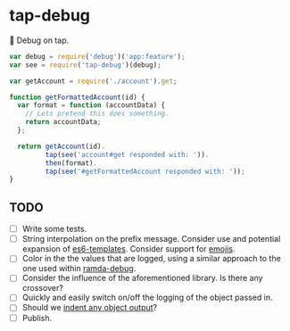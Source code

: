 # tap-debug
:beer: Debug on tap.

```javascript
var debug = require('debug')('app:feature');
var see = require('tap-debug')(debug);

var getAccount = require('./account').get;

function getFormattedAccount(id) {
  var format = function (accountData) {
    // Lets pretend this does something.
    return accountData;
  };

  return getAccount(id).
         tap(see('account#get responded with: ')).
         then(format).
         tap(see('#getFormattedAccount responded with: '));  
}

```

## TODO

- [ ] Write some tests.
- [ ] String interpolation on the prefix message. Consider use and potential expansion of [es6-templates](https://github.com/esnext/es6-templates). Consider support for [emojis](https://github.com/omnidan/node-emoji).
- [ ] Color in the the values that are logged, using a similar approach to the one used within [ramda-debug](https://github.com/sebinsua/ramda-debug).
- [ ] Consider the influence of the aforementioned library. Is there any crossover?
- [ ] Quickly and easily switch on/off the logging of the object passed in.
- [ ] Should we [indent any object output](https://github.com/sindresorhus/indent-string)?
- [ ] Publish.
